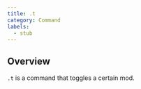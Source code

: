 ```yaml
---
title: .t
category: Command
labels:
  - stub
---
```

## Overview
`.t` is a command that toggles a certain mod.
